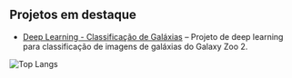 ## Projetos em destaque

- [Deep Learning - Classificação de Galáxias](https://github.com/vitoriags/deep-learning-classificacao-galaxias) – Projeto de deep learning para classificação de imagens de galáxias do Galaxy Zoo 2.

![Top Langs](https://github-readme-stats.vercel.app/api/top-langs/?username=vitoriags&layout=compact&theme=radical)
